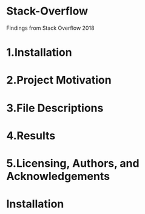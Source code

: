 # Stack-Overflow
Findings from Stack Overflow 2018

# 1.Installation
# 2.Project Motivation
# 3.File Descriptions
# 4.Results
# 5.Licensing, Authors, and Acknowledgements

# Installation
